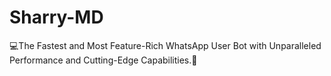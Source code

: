 # Sharry-MD
💻The Fastest and Most Feature-Rich WhatsApp User Bot with Unparalleled Performance and Cutting-Edge Capabilities.🥏
